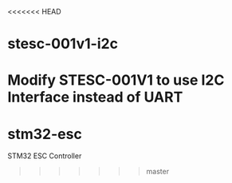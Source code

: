 <<<<<<< HEAD
# stesc-001v1-i2c
Modify STESC-001V1 to use I2C Interface instead of UART
=======
# stm32-esc
STM32 ESC Controller
>>>>>>> master
